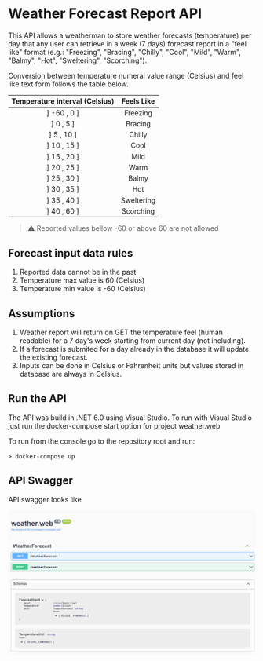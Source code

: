 # Weather Forecast Report API

This API allows a weatherman to store weather forecasts (temperature) per day that any user can retrieve in a week (7 days) forecast report in a "feel like" format (e.g.:  "Freezing", 
"Bracing", "Chilly", "Cool", "Mild", 
"Warm", "Balmy", "Hot", "Sweltering", 
"Scorching").

Conversion between temperature numeral value range (Celsius) and feel like text form follows the table below.

| Temperature interval (Celsius) | Feels Like |
|:------------------------------:|:----------:|
|          \] -60 , 0 \]         | Freezing   |
|          \] 0 , 5 \]           | Bracing    |
|          \] 5 , 10 \]          | Chilly     |
|          \] 10 , 15 \]         | Cool       |
|          \] 15 , 20 \]         | Mild       |
|          \] 20 , 25 \]         | Warm       |
|          \] 25 , 30 \]         | Balmy      |
|          \] 30 , 35 \]         | Hot        |
|          \] 35 , 40 \]         | Sweltering |
|          \] 40 , 60 \]         | Scorching  |

> :warning: Reported values bellow -60 or above 60 are not allowed


## Forecast input data rules

1. Reported data cannot be in the past
2. Temperature max value is 60 (Celsius)
3. Temperature min value is -60 (Celsius)

## Assumptions

1. Weather report will return on GET the temperature feel (human readable) for a 7 day's week starting from current day (not including).
2. If a forecast is submited for a day already in the database it will update the existing forecast.
3. Inputs can be done in Celsius or Fahrenheit units but values stored in database are always in Celsius.
    

## Run the API
The API was build in .NET 6.0 using Visual Studio. To run with Visual Studio just run the docker-compose start option for project weather.web

To run from the console go to the repository root and run:
```
> docker-compose up
```

## API Swagger

API swagger looks like

![Demo-Api](swagger-ui.png)